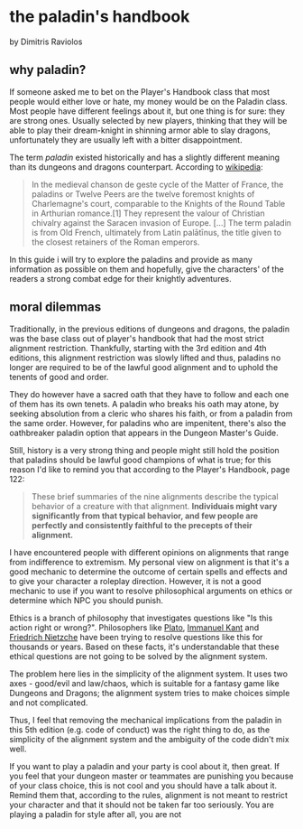 # the paladin's handbook

by Dimitris Raviolos

## why paladin?

If someone asked me to bet on the Player's Handbook class that most people would either love or hate, my money would be on the Paladin class. Most people have different feelings about it, but one thing is for sure: they are strong ones. Usually selected by new players, thinking that they will be able to play their dream-knight in shinning armor able to slay dragons, unfortunately they are usually left with a bitter disappointment.

The term *paladin* existed historically and has a slightly different meaning than its dungeons and dragons counterpart. According to [wikipedia](https://en.wikipedia.org/wiki/Paladin):

> In the medieval chanson de geste cycle of the Matter of France, the paladins or Twelve Peers are the twelve foremost knights of Charlemagne's court, comparable to the Knights of the Round Table in Arthurian romance.[1] They represent the valour of Christian chivalry against the Saracen invasion of Europe.
> [...]
> The term paladin is from Old French, ultimately from Latin palātīnus, the title given to the closest retainers of the Roman emperors.

In this guide i will try to explore the paladins and provide as many information as possible on them and hopefully, give the characters' of the readers a strong combat edge for their knightly adventures.

## moral dilemmas

Traditionally, in the previous editions of dungeons and dragons, the paladin was the base class out of player's handbook that had the most strict alignment restriction. Thankfully, starting with the 3rd edition and 4th editions, this alignment restriction was slowly lifted and thus, paladins no longer are required to be of the lawful good alignment and to uphold the tenents of good and order.

They do however have a sacred oath that they have to follow and each one of them has its own tenets. A paladin who breaks his oath may atone, by seeking absolution from a cleric who shares his faith, or from a paladin from the same order. However, for paladins who are impenitent, there's also the oathbreaker paladin option that appears in the Dungeon Master's Guide.

Still, history is a very strong thing and people might still hold the position that paladins should be lawful good champions of what is true; for this reason I'd like to remind you that according to the Player's Handbook, page 122:

> These brief summaries of the nine alignments describe the typical behavior of a creature with that alignment. **Individuais might vary significantly from that typical behavior, and few people are perfectly and consistently faithful to the precepts of their alignment.**

I have encountered people with different opinions on alignments that range from indifference to extremism. My personal view on alignment is that it's a good mechanic to determine the outcome of certain spells and effects and to give your character a roleplay direction. However, it is not a good mechanic to use if you want to resolve philosophical arguments on ethics or determine which NPC you should punish.

Ethics is a branch of philosophy that investigates questions like "Is this action right or wrong?". Philosophers like [Plato](https://en.wikipedia.org/wiki/Plato), [Immanuel Kant](https://en.wikipedia.org/wiki/Immanuel_Kant) and [Friedrich Nietzche](https://en.wikipedia.org/wiki/Friedrich_Nietzsche) have been trying to resolve questions like this for thousands or years. Based on these facts, it's understandable that these ethical questions are not going to be solved by the alignment system.

The problem here lies in the simplicity of the alignment system. It uses two axes - good/evil and law/chaos, which is suitable for a fantasy game like Dungeons and Dragons; the alignment system tries to make choices simple and not complicated. 

Thus, I feel that removing the mechanical implications from the paladin in this 5th edition (e.g. code of conduct) was the right thing to do, as the simplicity of the alignment system and the ambiguity of the code didn't mix well.

If you want to play a paladin and your party is cool about it, then great. If you feel that your dungeon master or teammates are punishing you because of your class choice, this is not cool and you should have a talk about it. Remind them that, according to the rules, alignment is not meant to restrict your character and that it should not be taken far too seriously. You are playing a paladin for style after all, you are not 
